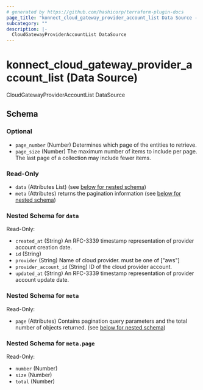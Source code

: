 ```yaml
---
# generated by https://github.com/hashicorp/terraform-plugin-docs
page_title: "konnect_cloud_gateway_provider_account_list Data Source - terraform-provider-konnect"
subcategory: ""
description: |-
  CloudGatewayProviderAccountList DataSource
---
```


# konnect_cloud_gateway_provider_account_list (Data Source)

CloudGatewayProviderAccountList DataSource



<!-- schema generated by tfplugindocs -->
## Schema

### Optional

- `page_number` (Number) Determines which page of the entities to retrieve.
- `page_size` (Number) The maximum number of items to include per page. The last page of a collection may include fewer items.

### Read-Only

- `data` (Attributes List) (see [below for nested schema](#nestedatt--data))
- `meta` (Attributes) returns the pagination information (see [below for nested schema](#nestedatt--meta))

<a id="nestedatt--data"></a>
### Nested Schema for `data`

Read-Only:

- `created_at` (String) An RFC-3339 timestamp representation of provider account creation date.
- `id` (String)
- `provider` (String) Name of cloud provider. must be one of ["aws"]
- `provider_account_id` (String) ID of the cloud provider account.
- `updated_at` (String) An RFC-3339 timestamp representation of provider account update date.


<a id="nestedatt--meta"></a>
### Nested Schema for `meta`

Read-Only:

- `page` (Attributes) Contains pagination query parameters and the total number of objects returned. (see [below for nested schema](#nestedatt--meta--page))

<a id="nestedatt--meta--page"></a>
### Nested Schema for `meta.page`

Read-Only:

- `number` (Number)
- `size` (Number)
- `total` (Number)
